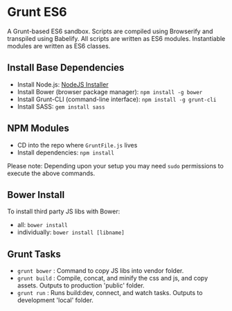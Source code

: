 # Grunt ES6

A Grunt-based ES6 sandbox. Scripts are compiled using Browserify and transpiled using Babelify. All scripts are written as ES6 modules. Instantiable modules are written as ES6 classes.


## Install Base Dependencies

- Install Node.js: [NodeJS Installer](http://nodejs.org/)
- Install Bower (browser package manager): `npm install -g bower`
- Install Grunt-CLI (command-line interface):  `npm install -g grunt-cli`
- Install SASS: `gem install sass`


## NPM Modules

- CD into the repo where `GruntFile.js` lives
- Install dependencies: `npm install`

Please note: Depending upon your setup you may need `sudo` permissions to execute the above commands.


## Bower Install

To install third party JS libs with Bower:

- all: `bower install`
- individually: `bower install [libname]`


## Grunt Tasks

- `grunt bower` : Command to copy JS libs into vendor folder.
- `grunt build` : Compile, concat, and minify the css and js, and copy assets. Outputs to production 'public' folder.
- `grunt run`   : Runs build:dev, connect, and watch tasks. Outputs to development 'local' folder.
